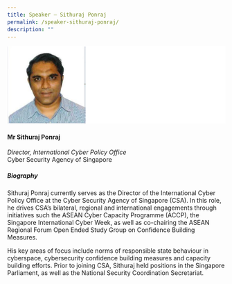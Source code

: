 ```yaml
---
title: Speaker – Sithuraj Ponraj
permalink: /speaker-sithuraj-ponraj/
description: ""
---
```

![](/images/Speakers/Sithuraj%20Ponraj.jpg)

#### **Mr Sithuraj Ponraj**

*Director, International Cyber Policy Office*  
Cyber Security Agency of Singapore

##### **Biography**
Sithuraj Ponraj currently serves as the Director of the International Cyber Policy Office at the Cyber Security Agency of Singapore (CSA). In this role, he drives CSA’s bilateral, regional and international engagements through initiatives such the ASEAN Cyber Capacity Programme (ACCP), the Singapore International Cyber Week, as well as co-chairing the ASEAN Regional Forum Open Ended Study Group on Confidence Building Measures.

His key areas of focus include norms of responsible state behaviour in cyberspace, cybersecurity confidence building measures and capacity building efforts. Prior to joining CSA, Sithuraj held positions in the Singapore Parliament, as well as the National Security Coordination Secretariat.